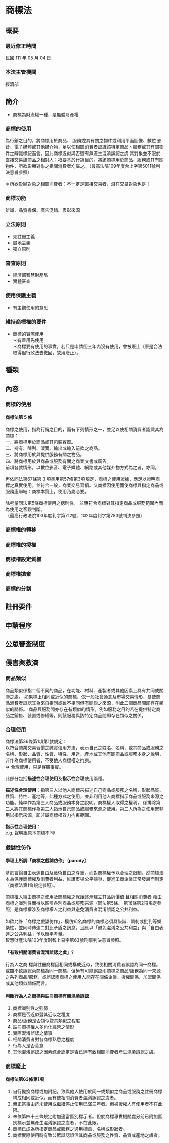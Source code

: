 # 商標法

## 概要

### 最近修正時間

民國 111 年 05 月 04 日

### 本法主管機關

經濟部

## 簡介

* 商標為財產權一種，是無體財產權

### 商標的使用

為行銷之目的，將商標用於商品、 服務或其有關之物件或利用平面圖像、數位 影音、電子媒體或其他媒介物，足以使相關消費者認識該特定商品丶服務或其有關物件之辨識標記而言。因此商標近似與否暨有無產生混淆誤認之虞 其對象並不限於直接交易該商品之相對人；衹要基於行鋿目的。將該商標用於商品、服務或其有關物件，所欲彰顯對象之相關消費者均屬之。（最高法院109年度台上字第5011號判決意旨參照）\
\
＊所欲彰顯對象之相關消費者：不一定是直接交易者，潛在交易對象也是！

### 商標功能

辨識、品質擔保、廣告促銷、表彰來源

### 立法原則

* 先註冊主義
* 屬地主義
* 獨立原則

### 審查原則

* 經濟部智慧財產局
* 實體審查

### 使用保護主義

* 有主觀使用的意思

### 維持商標權的要件

* 商標的實際使用\
  ＊有善用先使用\
  ＊商標要有使用的事實。若只是申請但三年內沒有使用，會被廢止（原是合法取得但行政法去撤回，故用廢止）。

## 種類

## 內容

### 商標的使用

#### 商標法第 5 條

商標之使用，指為行銷之目的，而有下列情形之一，並足以使相關消費者認識其為商標： \
一、將商標用於商品或其包裝容器。\
二、持有、陳列、販賣、輸出或輸入前款之商品。 \
三、將商標用於與提供服務有關之物品。\
四、將商標用於與商品或服務有關之商業文書或廣告。 \
前項各款情形，以數位影音、電子媒體、網路或其他媒介物方式為之者，亦同。\
\
再依同法第67條第 3 項準用第57條第3項規定，商標之使用證據，應足以證明商標之真實使用。並符合一般，商業交易習價。又商標因使用而使商標與指定商品或服務產聯結：商標本質上，使用乃屬必要。\
\
除考量同法第5條商標使用之總則性， 並應符合商標對其指定商品或服務範圍內而為使用之客觀判斷。\
&#x20;（最高行政法院103年度判字第712號、102年度判字第783號判決參照）

### 商標權的轉移

### 商標權的授權

### 商標權設定質權

### 商標權拋棄

### 商標的分割



## 註冊要件

## 申請程序

## 公眾審查制度

## 侵害與救濟



####

### 商品類似

商品類似係指二個不同的商品，在功能、材料、產製者或其他因素上具有共同或關聯之處。 如果標上相同或近似的商標，依一般社會通念及市場交易情形，易使商品淌費者誤認其為來自相同或雖不相同但有關聯之來源，則此二個商品間即存在類似的關係。 商品與服務間亦存在有類似的情形，例如服務之目的若在提供特定商品之鋿售、装置或修繕等，則該服務與該特定商品間即存在類似之關係。

### 合理使用

商標法第36條第1項第1款規定：\
以符合商業交易習慣之誠實信用方法，表示自己之姓名、名稱，或其商品或服務之名稱、形狀、品質、性質、特性、用途、產地或其他有關商品或服務本身之說明，非作為商標使用者，不受他人商標權之拘束。\
\=> 合理使用，只是客觀事實。\
\
此部分包括**描述性合理使用**及**指示性合理**使用兩種。\
\
**描述性合理使用**：指第三人以他人商標來描述自己商品或服務之名稱、形狀品質、性質、特性、產地等，此種方式之使用，並非利用他人商標指示商品或服務來源之功能。純粹作為第三人商品或服務本身之說明。商標權人取得之權利， 係排除第三人將其商標作為第三人指示自己商品或服務來源之使用。第三人所為之使用既非用以指示來源，即非屬商標權效力拘束範圍。\
\
**指示性合理使用**：\
e.g. 聲明跟原本商標不同\


### 戲謔性仿作

#### 學理上所調「商標之戲謔仿作」（parody）

基於言論自由表達自由及藝術自由之尊重，而對商標權予以合理之限制，然商標法本為保護商標權及消費者利益，維護市場公平競爭，促進工商企業正常發展而制定（商標法第1條規定參照）。\
\
商標權人經由商標之使用及商標權之保護逐漸建立其品牌價值·且相關消費者 藉由商標之識別性而得以區辨各別商品或服務來源（同法第5條、 第18條第2項規定參照）是商標權涉及商標權人之利益與避免消費者混淆誤認之公共利益。\
\
如欲允許「商標之戲謔仿作」，模仿知名商標的商標必須具詼諧、諷刺或批判等娛樂性，並同時傳達二對比矛盾之訊息。且應以「避免混淆之公共利益」與「自由表 達之公共利益」予以衡平考量。\
智慧財產法院103年度刑智上易字第63號刑事判決意旨參照。

#### 「有致相關消費者混淆誤認之虞」?

行為人之商 標與註冊商標因相同或構成近似，致使相關消費者誤認為同一商標。或雖不致誤認兩商標為同一商標，但極有可能誤認雨商標之商品/服務為同一來源之系列商品/服務，或誤認兩商標之使用人間存在關係企業、授權關係、加盟關係或其他類似關係而言。

#### 判斷行為人之商標與註冊商標有無混淆誤認

1. 商標識别性之強弱
2. 商標是否近似暨其近似之程度
3. 商品/服務是否類似暨其類似之程度
4. 註冊商標權人多角化經營之情形
5. 實際混淆誤認之情事
6. 相關消費者對各商標熟悉之程度
7. 行為人是否善意
8. 其他混淆誤認之因素综合認定是否已達有致相關消費者產生混淆誤認之虞。

### 商標廢止

#### 商標法第63條第1項

1. 自行變換商標或加附記，致與他人使用於同一或類似之商品或服務之註冊商標構成相同或近似，而有使相關消費者混淆誤認之虞者。
2. 無正當事由迄未使用或繼續停止使用已滿三年者。但被授權人有使用者不在此限。
3. 未依第四十三條規定附加適當區別標示者。但於商標專責機關處分前已附加區別標示並無產生混淆誤認之虞者，不在此限。
4. 商標已成為所指定商品或服務之通用標章、名稱或形狀者。
5. 商標實際使用時有致公眾誤認誤信其商品或服務之性質、品質或產地之虞者。

